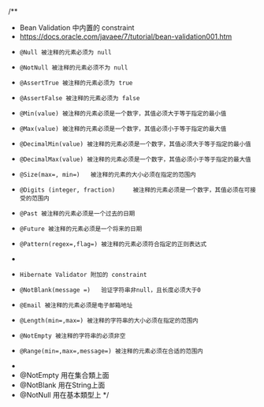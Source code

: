/**
* Bean Validation 中内置的 constraint
* https://docs.oracle.com/javaee/7/tutorial/bean-validation001.htm
*     @Null 被注释的元素必须为 null
*     @NotNull 被注释的元素必须不为 null
*     @AssertTrue 被注释的元素必须为 true
*     @AssertFalse 被注释的元素必须为 false
*     @Min(value) 被注释的元素必须是一个数字，其值必须大于等于指定的最小值
*     @Max(value) 被注释的元素必须是一个数字，其值必须小于等于指定的最大值
*     @DecimalMin(value) 被注释的元素必须是一个数字，其值必须大于等于指定的最小值
*     @DecimalMax(value) 被注释的元素必须是一个数字，其值必须小于等于指定的最大值
*     @Size(max=, min=)   被注释的元素的大小必须在指定的范围内
*     @Digits (integer, fraction)     被注释的元素必须是一个数字，其值必须在可接受的范围内
*     @Past 被注释的元素必须是一个过去的日期
*     @Future 被注释的元素必须是一个将来的日期
*     @Pattern(regex=,flag=) 被注释的元素必须符合指定的正则表达式
* 
*     Hibernate Validator 附加的 constraint
*     @NotBlank(message =)   验证字符串非null，且长度必须大于0
*     @Email 被注释的元素必须是电子邮箱地址
*     @Length(min=,max=) 被注释的字符串的大小必须在指定的范围内
*     @NotEmpty 被注释的字符串的必须非空
*     @Range(min=,max=,message=) 被注释的元素必须在合适的范围内
* 
* @NotEmpty 用在集合類上面
* @NotBlank 用在String上面
* @NotNull 用在基本類型上
  */